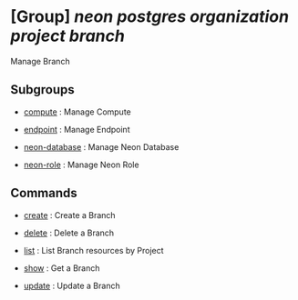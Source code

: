 # [Group] _neon postgres organization project branch_

Manage Branch

## Subgroups

- [compute](/Commands/neon/postgres/organization/project/branch/compute/readme.md)
: Manage Compute

- [endpoint](/Commands/neon/postgres/organization/project/branch/endpoint/readme.md)
: Manage Endpoint

- [neon-database](/Commands/neon/postgres/organization/project/branch/neon-database/readme.md)
: Manage Neon Database

- [neon-role](/Commands/neon/postgres/organization/project/branch/neon-role/readme.md)
: Manage Neon Role

## Commands

- [create](/Commands/neon/postgres/organization/project/branch/_create.md)
: Create a Branch

- [delete](/Commands/neon/postgres/organization/project/branch/_delete.md)
: Delete a Branch

- [list](/Commands/neon/postgres/organization/project/branch/_list.md)
: List Branch resources by Project

- [show](/Commands/neon/postgres/organization/project/branch/_show.md)
: Get a Branch

- [update](/Commands/neon/postgres/organization/project/branch/_update.md)
: Update a Branch
